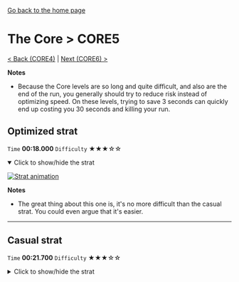 [Go back to the home page](https://github.com/Doublevil/scbspeedrun)

# The Core > CORE5

[< Back (CORE4)](https://github.com/Doublevil/scbspeedrun/blob/main/levels/CORE/CORE4.md) | [Next (CORE6) >](https://github.com/Doublevil/scbspeedrun/blob/main/levels/CORE/CORE6.md)

**Notes**
- Because the Core levels are so long and quite difficult, and also are the end of the run, you generally should try to reduce risk instead of optimizing speed. On these levels, trying to save 3 seconds can quickly end up costing you 30 seconds and killing your run.

## Optimized strat

`Time` **00:18.000** `Difficulty` ★★★☆☆
<details open>
  <summary>Click to show/hide the strat</summary>

  [![Strat animation](https://github.com/Doublevil/scbspeedrun/blob/main/media/levels/CORE/CORE5_OptimizedStrat.webp)](https://github.com/Doublevil/scbspeedrun/blob/main/media/levels/CORE/CORE5_OptimizedStrat.mp4?raw=true)

  **Notes**
  - The great thing about this one is, it's no more difficult than the casual strat. You could even argue that it's easier.
</details>

---
## Casual strat

`Time` **00:21.700** `Difficulty` ★★★☆☆
<details>
  <summary>Click to show/hide the strat</summary>

  [![Strat animation](https://github.com/Doublevil/scbspeedrun/blob/main/media/levels/CORE/CORE5_CasualStrat.webp)](https://github.com/Doublevil/scbspeedrun/blob/main/media/levels/CORE/CORE5_CasualStrat.mp4?raw=true)
</details>
